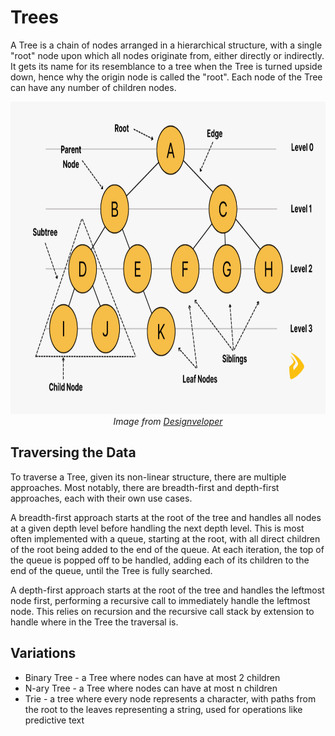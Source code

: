 # Trees
A Tree is a chain of nodes arranged in a hierarchical structure, with a single "root" node upon which all nodes originate from, either directly or indirectly.
It gets its name for its resemblance to a tree when the Tree is turned upside down, hence why the origin node is called the "root".
Each node of the Tree can have any number of children nodes.

<div align="center">
    <img src="tree.png" height="500"/>
    <br/>
    <em>Image from <a href="https://www.designveloper.com/blog/tree-data-structure/">Designveloper</a></em>
</div>



## Traversing the Data
To traverse a Tree, given its non-linear structure, there are multiple approaches.
Most notably, there are breadth-first and depth-first approaches, each with their own use cases.

A breadth-first approach starts at the root of the tree and handles all nodes at a given depth level before handling the next depth level.
This is most often implemented with a queue, starting at the root, with all direct children of the root being added to the end of the queue.
At each iteration, the top of the queue is popped off to be handled, adding each of its children to the end of the queue, until the Tree is fully searched.

A depth-first approach starts at the root of the tree and handles the leftmost node first, performing a recursive call to immediately handle the leftmost node.
This relies on recursion and the recursive call stack by extension to handle where in the Tree the traversal is.



## Variations
* Binary Tree - a Tree where nodes can have at most 2 children
* N-ary Tree - a Tree where nodes can have at most n children
* Trie - a tree where every node represents a character, with paths from the root to the leaves representing a string, used for operations like predictive text